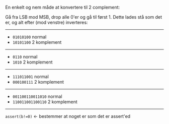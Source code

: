 En enkelt og nem måde at konvertere til 2 complement:

Gå fra LSB mod MSB, drop alle 0'er og gå til først 1. Dette lades stå som det er, og alt efter (mod venstre) inverteres:

---
- `01010100`  normal
- `10101100`  2 komplement
---
- `0110`  normal
- `1010`  2 komplement
---
- `111011001`  normal
- `000100111`  2 komplement
---
- `001100110011010`  normal
- `110011001100110`  2 komplement
---











`assert(b!=0)` <- bestemmer at noget er som det er assert'ed